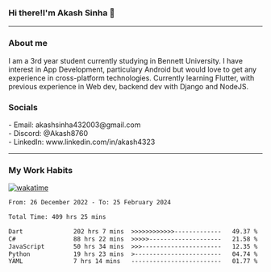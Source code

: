 <h3>Hi there!I'm Akash Sinha 👋</h3>

--- 

<h3>About me</h3>
I am a 3rd year student currently studying in Bennett University. I have interest in App Development, particulary Android but would love to get any experience in cross-platform technologies. Currently learning Flutter, with previous experience in Web dev, backend dev with Django and NodeJS.

<h3>Socials</h3>
 - Email: akashsinha432003@gmail.com<br>
 - Discord: @Akash8760<br>
 - LinkedIn: www.linkedin.com/in/akash4323<br>


---

<h3>My Work Habits</h3>

[![wakatime](https://wakatime.com/badge/user/938b2951-49cf-4810-9b9e-c17cde3d3343.svg)](https://wakatime.com/@938b2951-49cf-4810-9b9e-c17cde3d3343)

<!--START_SECTION:waka-->

```txt
From: 26 December 2022 - To: 25 February 2024

Total Time: 409 hrs 25 mins

Dart              202 hrs 7 mins  >>>>>>>>>>>>-------------   49.37 %
C#                88 hrs 22 mins  >>>>>--------------------   21.58 %
JavaScript        50 hrs 34 mins  >>>----------------------   12.35 %
Python            19 hrs 23 mins  >------------------------   04.74 %
YAML              7 hrs 14 mins   -------------------------   01.77 %
```

<!--END_SECTION:waka-->

